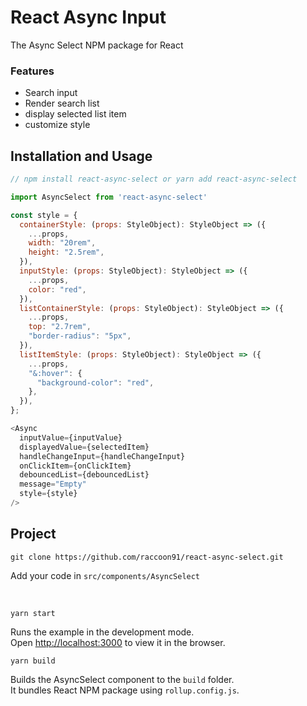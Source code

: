 # React Async Input

The Async Select NPM package for React

### Features

- Search input
- Render search list
- display selected list item
- customize style

## Installation and Usage

```Javascript
// npm install react-async-select or yarn add react-async-select

import AsyncSelect from 'react-async-select'

const style = {
  containerStyle: (props: StyleObject): StyleObject => ({
    ...props,
    width: "20rem",
    height: "2.5rem",
  }),
  inputStyle: (props: StyleObject): StyleObject => ({
    ...props,
    color: "red",
  }),
  listContainerStyle: (props: StyleObject): StyleObject => ({
    ...props,
    top: "2.7rem",
    "border-radius": "5px",
  }),
  listItemStyle: (props: StyleObject): StyleObject => ({
    ...props,
    "&:hover": {
      "background-color": "red",
    },
  }),
};

<Async
  inputValue={inputValue}
  displayedValue={selectedItem}
  handleChangeInput={handleChangeInput}
  onClickItem={onClickItem}
  debouncedList={debouncedList}
  message="Empty"
  style={style}
/>
```

## Project

```
git clone https://github.com/raccoon91/react-async-select.git
```

Add your code in `src/components/AsyncSelect`

<br/>

```
yarn start
```

Runs the example in the development mode.<br />
Open [http://localhost:3000](http://localhost:3000) to view it in the browser.

```
yarn build
```

Builds the AsyncSelect component to the `build` folder.<br />
It bundles React NPM package using `rollup.config.js`.
